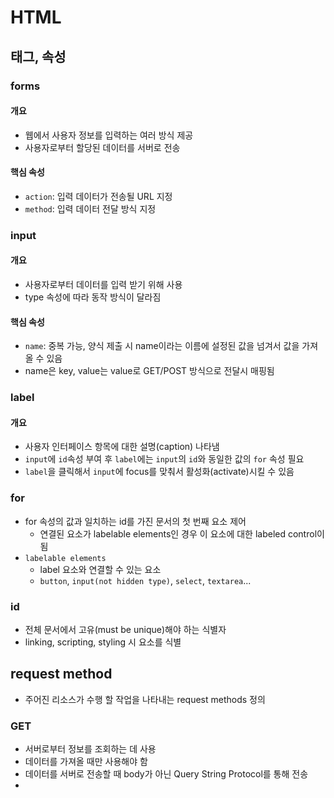 # HTML

## 태그, 속성

### forms

#### 개요

- 웹에서 사용자 정보를 입력하는 여러 방식 제공
- 사용자로부터 할당된 데이터를 서버로 전송

#### 핵심 속성

- `action`: 입력 데이터가 전송될 URL 지정
- `method`: 입력 데이터 전달 방식 지정



### input

#### 개요

- 사용자로부터 데이터를 입력 받기 위해 사용
- type 속성에 따라 동작 방식이 달라짐

#### 핵심 속성

- `name`: 중복 가능, 양식 제출 시 name이라는 이름에 설정된 값을 넘겨서 값을 가져올 수 있음
- name은 key, value는 value로 GET/POST 방식으로 전달시 매핑됨



### label

#### 개요

- 사용자 인터페이스 항목에 대한 설명(caption) 나타냄
- `input`에 `id`속성 부여 후 `label`에는 `input`의 `id`와 동일한 값의 `for` 속성 필요
- `label`을 클릭해서 `input`에 focus를 맞춰서 활성화(activate)시킬 수 있음



### for

- for 속성의 값과 일치하는 id를 가진 문서의 첫 번째 요소 제어
  - 연결된 요소가 labelable elements인 경우 이 요소에 대한 labeled control이 됨
- `labelable elements`
  - label 요소와 연결할 수 있는 요소
  - `button`, `input(not hidden type)`, `select`, `textarea`...



### id

- 전체 문서에서 고유(must be unique)해야 하는 식별자
- linking, scripting, styling 시 요소를 식별



## request method

- 주어진 리소스가 수행 할 작업을 나타내는 request methods 정의



### GET

- 서버로부터 정보를 조회하는 데 사용
- 데이터를 가져올 때만 사용해야 함
- 데이터를 서버로 전송할 때 body가 아닌 Query String Protocol를 통해 전송
- 

